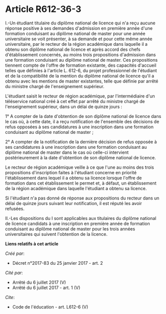 # Article R612-36-3

I.-Un étudiant titulaire du diplôme national de licence qui n'a reçu aucune réponse positive à ses demandes d'admission en
première année d'une formation conduisant au diplôme national de master pour une année universitaire se voit présenter, à sa
demande et pour cette même année universitaire, par le recteur de la région académique dans laquelle il a obtenu son diplôme
national de licence et après accord des chefs d'établissement concernés, au moins trois propositions d'admission dans une
formation conduisant au diplôme national de master. Ces propositions tiennent compte de l'offre de formation existante, des
capacités d'accueil telles que définies à l'article L. 612-6, du projet professionnel de l'étudiant et de la compatibilité de
la mention du diplôme national de licence qu'il a obtenu avec les mentions de master existantes, telle que définie par arrêté
du ministre chargé de l'enseignement supérieur. 

L'étudiant saisit le recteur de région académique, par l'intermédiaire d'un téléservice national créé à cet effet par arrêté
du ministre chargé de l'enseignement supérieur, dans un délai de quinze jours : 

1° A compter de la date d'obtention de son diplôme national de licence dans le cas où, à cette date, il a reçu notification
de l'ensemble des décisions de refus opposées à ses candidatures à une inscription dans une formation conduisant au diplôme
national de master ; 

2° A compter de la notification de la dernière décision de refus opposée à ses candidatures à une inscription dans une
formation conduisant au diplôme national de master dans le cas où celle-ci intervient postérieurement à la date d'obtention
de son diplôme national de licence. 

Le recteur de région académique veille à ce que l'une au moins des trois propositions d'inscription faites à l'étudiant
concerne en priorité l'établissement dans lequel il a obtenu sa licence lorsque l'offre de formation dans cet établissement
le permet et, à défaut, un établissement de la région académique dans laquelle l'étudiant a obtenu sa licence. 

Si l'étudiant n'a pas donné de réponse aux propositions du recteur dans un délai de quinze jours suivant leur notification,
il est réputé les avoir refusées. 

II.-Les dispositions du I sont applicables aux titulaires du diplôme national de licence candidats à une inscription en
première année de formation conduisant au diplôme national de master pour les trois années universitaires qui suivent
l'obtention de la licence.

**Liens relatifs à cet article**

_Créé par_:

  - Décret n°2017-83 du 25 janvier 2017 - art. 2

_Cité par_:

  - Arrêté du 6 juillet 2017 (V)
  - Arrêté du 6 juillet 2017 - art. 1 (V)

_Cite_:

  - Code de l'éducation - art. L612-6 (V)
